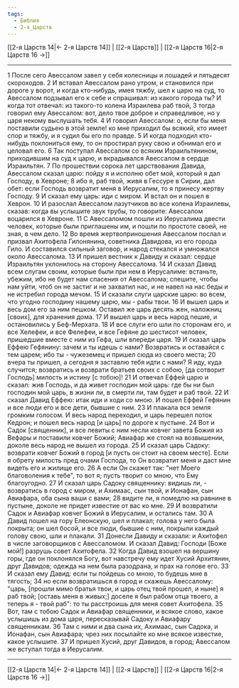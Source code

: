 ```yaml
---
tags:
  - Библия
  - 2-я_Царств
---
```

[[2-я Царств 14|← 2-я Царств 14]] | [[2-я Царств]] | [[2-я Царств 16|2-я Царств 16 →]]

---
1 После сего Авессалом завел у себя колесницы и лошадей и пятьдесят скороходов.
2 И вставал Авессалом рано утром, и становился при дороге у ворот, и когда кто-нибудь, имея тяжбу, шел к царю на суд, то Авессалом подзывал его к себе и спрашивал: из какого города ты? И когда тот отвечал: из такого-то колена Израилева раб твой,
3 тогда говорил ему Авессалом: вот, дело твое доброе и справедливое, но у царя некому выслушать тебя.
4 И говорил Авессалом: о, если бы меня поставили судьею в этой земле! ко мне приходил бы всякий, кто имеет спор и тяжбу, и я судил бы его по правде.
5 И когда подходил кто-нибудь поклониться ему, то он простирал руку свою и обнимал его и целовал его.
6 Так поступал Авессалом со всяким Израильтянином, приходившим на суд к царю, и вкрадывался Авессалом в сердце Израильтян.
7 По прошествии сорока лет царствования Давида, Авессалом сказал царю: пойду я и исполню обет мой, который я дал Господу, в Хевроне;
8 ибо я, раб твой, живя в Гессуре в Сирии, дал обет: если Господь возвратит меня в Иерусалим, то я принесу жертву Господу.
9 И сказал ему царь: иди с миром. И встал он и пошел в Хеврон.
10 И разослал Авессалом лазутчиков во все колена Израилевы, сказав: когда вы услышите звук трубы, то говорите: Авессалом воцарился в Хевроне.
11 С Авессаломом пошли из Иерусалима двести человек, которые были приглашены им, и пошли по простоте своей, не зная, в чем дело.
12 Во время жертвоприношения Авессалом послал и призвал Ахитофела Гилонянина, советника Давидова, из его города Гило. И составился сильный заговор, и народ стекался и умножался около Авессалома.
13 И пришел вестник к Давиду и сказал: сердце Израильтян уклонилось на сторону Авессалома.
14 И сказал Давид всем слугам своим, которые были при нем в Иерусалиме: встаньте, убежим, ибо не будет нам спасения от Авессалома; спешите, чтобы нам уйти, чтоб он не застиг и не захватил нас, и не навел на нас беды и не истребил города мечом.
15 И сказали слуги царские царю: во всем, что угодно господину нашему царю, мы - рабы твои.
16 И вышел царь и весь дом его за ним пешком. Оставил же царь десять жен, наложниц [своих], для хранения дома.
17 И вышел царь и весь народ пешие, и остановились у Беф-Мерхата.
18 И все слуги его шли по сторонам его, и все Хелефеи, и все Фелефеи, и все Гефяне до шестисот человек, пришедшие вместе с ним из Гефа, шли впереди царя.
19 И сказал царь Еффею Гефянину: зачем и ты идешь с нами? Возвратись и оставайся с тем царем; ибо ты - чужеземец и пришел сюда из своего места;
20 вчера ты пришел, а сегодня я заставлю тебя идти с нами? Я иду, куда случится; возвратись и возврати братьев своих с собою, [да сотворит Господь] милость и истину [с тобою]!
21 И отвечал Еффей царю и сказал: жив Господь, и да живет господин мой царь: где бы ни был господин мой царь, в жизни ли, в смерти ли, там будет и раб твой.
22 И сказал Давид Еффею: итак иди и ходи со мною. И пошел Еффей Гефянин и все люди его и все дети, бывшие с ним.
23 И плакала вся земля громким голосом. И весь народ переходил, и царь перешел поток Кедрон; и пошел весь народ [и царь] по дороге к пустыне.
24 Вот и Садок [священник], и все левиты с ним несли ковчег завета Божия из Вефары и поставили ковчег Божий; Авиафар же стоял на возвышении, доколе весь народ не вышел из города.
25 И сказал царь Садоку: возврати ковчег Божий в город [и пусть он стоит на своем месте]. Если я обрету милость пред очами Господа, то Он возвратит меня и даст мне видеть его и жилище его.
26 А если Он скажет так: "нет Моего благоволения к тебе", то вот я; пусть творит со мною, что Ему благоугодно.
27 И сказал царь Садоку священнику: видишь ли, - возвратись в город с миром, и Ахимаас, сын твой, и Ионафан, сын Авиафара, оба сына ваши с вами;
28 видите ли, я помедлю на равнине в пустыне, доколе не придет известие от вас ко мне.
29 И возвратили Садок и Авиафар ковчег Божий в Иерусалим, и остались там.
30 А Давид пошел на гору Елеонскую, шел и плакал; голова у него была покрыта; он шел босой, и все люди, бывшие с ним, покрыли каждый голову свою, шли и плакали.
31 Донесли Давиду и сказали: и Ахитофел в числе заговорщиков с Авессаломом. И сказал Давид: Господи [Боже мой!] разрушь совет Ахитофела.
32 Когда Давид взошел на вершину горы, где он поклонялся Богу, вот навстречу ему идет Хусий Архитянин, друг Давидов; одежда на нем была разодрана, и прах на голове его.
33 И сказал ему Давид: если ты пойдешь со мною, то будешь мне в тягость;
34 но если возвратишься в город и скажешь Авессалому: "царь, [прошли мимо братья твои, и царь отец твой прошел, и ныне] я раб твой; [оставь меня в живых;] доселе я был рабом отца твоего, а теперь я - твой раб": то ты расстроишь для меня совет Ахитофела.
35 Вот, там с тобою Садок и Авиафар священники, и всякое слово, какое услышишь из дома царя, пересказывай Садоку и Авиафару священникам.
36 Там с ними и два сына их, Ахимаас, сын Садока, и Ионафан, сын Авиафара; чрез них посылайте ко мне всякое известие, какое услышите.
37 И пришел Хусий, друг Давидов, в город; Авессалом же вступал тогда в Иерусалим.

---
[[2-я Царств 14|← 2-я Царств 14]] | [[2-я Царств]] | [[2-я Царств 16|2-я Царств 16 →]]